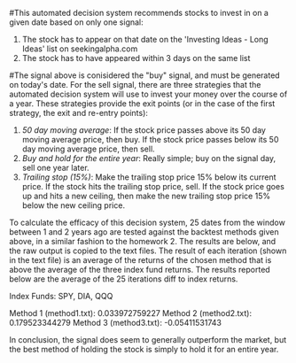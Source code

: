 
#This automated decision system recommends stocks to invest in on a given date based on only one signal:
1. The stock has to appear on that date on the 'Investing Ideas - Long Ideas' list on seekingalpha.com
2. The stock has to have appeared within 3 days on the same list

#The signal above is conisidered the "buy" signal, and must be generated on today's date. For the sell signal, there are three strategies that the automated decision system will use to invest your money over the course of a year. These strategies provide the exit points (or in the case of the first strategy, the exit and re-entry points):
1. *50 day moving average*: If the stock price passes above its 50 day moving average price, then buy. If the stock price passes below its 50 day moving average price, then sell.
2. *Buy and hold for the entire year*: Really simple; buy on the signal day, sell one year later.
3. *Trailing stop (15%)*: Make the trailing stop price 15% below its current price. If the stock hits the trailing stop price, sell. If the stock price goes up and hits a new ceiling, then make the new trailing stop price 15% below the new ceiling price.

To calculate the efficacy of this decision system, 25 dates from the window between 1 and 2 years ago are tested against the backtest methods given above, in a similar fashion to the homework 2. The results are below, and the raw output is copied to the text files. The result of each iteration (shown in the text file) is an average of the returns of the chosen method that is above the average of the three index fund returns. The results reported below are the average of the 25 iterations diff to index returns.

Index Funds: SPY, DIA, QQQ

Method 1 (method1.txt): 0.033972759227
Method 2 (method2.txt): 0.179523344279
Method 3 (method3.txt): -0.05411531743

In conclusion, the signal does seem to generally outperform the market, but the best method of holding the stock is simply to hold it for an entire year.
